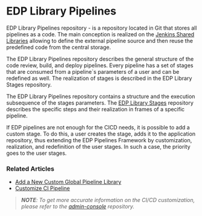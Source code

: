 # EDP Library Pipelines

EDP Library Pipelines repository - is a repository located in Git that stores all pipelines as a code. The main 
conception is realized on the [Jenkins Shared Libraries](https://www.jenkins.io/doc/book/pipeline/shared-libraries/) allowing to 
define the external pipeline source and then reuse the predefined code from the central storage. 

The EDP Library Pipelines repository describes the general structure of the code review, build, and deploy pipelines.
Every pipeline has a set of stages that are consumed from a pipeline`s parameters of a user 
and can be redefined as well. The realization of stages is described in the EDP Library Stages repository.  
 
The EDP Library Pipelines repository contains a structure and the execution subsequence of the stages parameters. 
The [EDP Library Stages](https://github.com/epam/edp-library-stages#edp-library-stages) repository describes the specific steps and their realization in frames of a specific pipeline. 

If EDP pipelines are not enough for the CICD needs, it is possible to add a custom stage. To do this, a user 
creates the stage, adds it to the application repository, thus extending the EDP Pipelines Framework by customization, 
realization, and redefinition of the user stages. 
In such a case, the priority goes to the user stages.

### Related Articles

- [Add a New Custom Global Pipeline Library](https://github.com/epam/edp-admin-console/blob/master/documentation/cicd_customization/add_new_custom_global_pipeline_lib.md#add-a-new-custom-global-pipeline-library)
- [Customize CI Pipeline](https://github.com/epam/edp-admin-console/blob/master/documentation/cicd_customization/customize_ci_pipeline.md#customize-ci-pipeline)

>_**NOTE**: To get more accurate information on the CI/CD customization, please refer to the [admin-console](https://github.com/epam/edp-admin-console/tree/master#edp-admin-console) repository._
